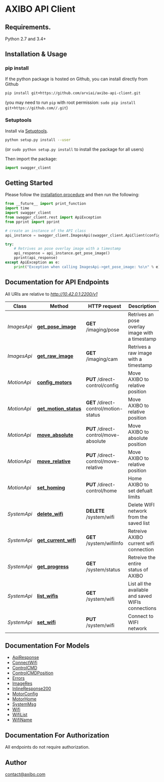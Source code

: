
# AXIBO API Client

## Requirements.

Python 2.7 and 3.4+

## Installation & Usage
### pip install

If the python package is hosted on Github, you can install directly from Github

```sh
pip install git+https://github.com/arviai/axibo-api-client.git
```
(you may need to run `pip` with root permission: `sudo pip install git+https://github.com//.git`)

### Setuptools

Install via [Setuptools](http://pypi.python.org/pypi/setuptools).

```sh
python setup.py install --user
```
(or `sudo python setup.py install` to install the package for all users)

Then import the package:
```python
import swagger_client
```

## Getting Started

Please follow the [installation procedure](#installation--usage) and then run the following:

```python
from __future__ import print_function
import time
import swagger_client
from swagger_client.rest import ApiException
from pprint import pprint

# create an instance of the API class
api_instance = swagger_client.ImagesApi(swagger_client.ApiClient(configuration))

try:
    # Retrives an pose overlay image with a timestamp
    api_response = api_instance.get_pose_image()
    pprint(api_response)
except ApiException as e:
    print("Exception when calling ImagesApi->get_pose_image: %s\n" % e)

```

## Documentation for API Endpoints

All URIs are relative to *http://10.42.0.1:2200/v1*

Class | Method | HTTP request | Description
------------ | ------------- | ------------- | -------------
*ImagesApi* | [**get_pose_image**](docs/ImagesApi.md#get_pose_image) | **GET** /imaging/pose | Retrives an pose overlay image with a timestamp
*ImagesApi* | [**get_raw_image**](docs/ImagesApi.md#get_raw_image) | **GET** /imaging/cam | Retrives a raw image with a timestamp
*MotionApi* | [**config_motors**](docs/MotionApi.md#config_motors) | **PUT** /direct-control/config | Move AXIBO to relative position
*MotionApi* | [**get_motion_status**](docs/MotionApi.md#get_motion_status) | **GET** /direct-control/motion-status | Move AXIBO to relative position
*MotionApi* | [**move_absolute**](docs/MotionApi.md#move_absolute) | **PUT** /direct-control/move-absolute | Move AXIBO to absolute position
*MotionApi* | [**move_relative**](docs/MotionApi.md#move_relative) | **PUT** /direct-control/move-relative | Move AXIBO to relative position
*MotionApi* | [**set_homing**](docs/MotionApi.md#set_homing) | **PUT** /direct-control/home | Home AXIBO to set defualt limits
*SystemApi* | [**delete_wifi**](docs/SystemApi.md#delete_wifi) | **DELETE** /system/wifi | Delete WIFI network from the saved list
*SystemApi* | [**get_current_wifi**](docs/SystemApi.md#get_current_wifi) | **GET** /system/wifiInfo | Retreive AXIBO current wifi connection
*SystemApi* | [**get_progress**](docs/SystemApi.md#get_progress) | **GET** /system/status | Retreive the entire status of AXIBO
*SystemApi* | [**list_wifis**](docs/SystemApi.md#list_wifis) | **GET** /system/wifi | List all the available and saved WIFIs connections
*SystemApi* | [**set_wifi**](docs/SystemApi.md#set_wifi) | **PUT** /system/wifi | Connect to WIFI network


## Documentation For Models

 - [ApiResponse](docs/ApiResponse.md)
 - [ConnectWifi](docs/ConnectWifi.md)
 - [ControlCMD](docs/ControlCMD.md)
 - [ControlCMDPosition](docs/ControlCMDPosition.md)
 - [Errors](docs/Errors.md)
 - [ImageRes](docs/ImageRes.md)
 - [InlineResponse200](docs/InlineResponse200.md)
 - [MotorConfig](docs/MotorConfig.md)
 - [MotorHome](docs/MotorHome.md)
 - [SystemMsg](docs/SystemMsg.md)
 - [Wifi](docs/Wifi.md)
 - [WifiList](docs/WifiList.md)
 - [WifiName](docs/WifiName.md)


## Documentation For Authorization

 All endpoints do not require authorization.


## Author

contact@axibo.com

